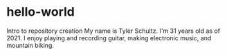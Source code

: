 # hello-world
Intro to repository creation
My name is Tyler Schultz.
I'm 31 years old as of 2021.
I enjoy playing and recording guitar, making electronic music, and mountain biking.
